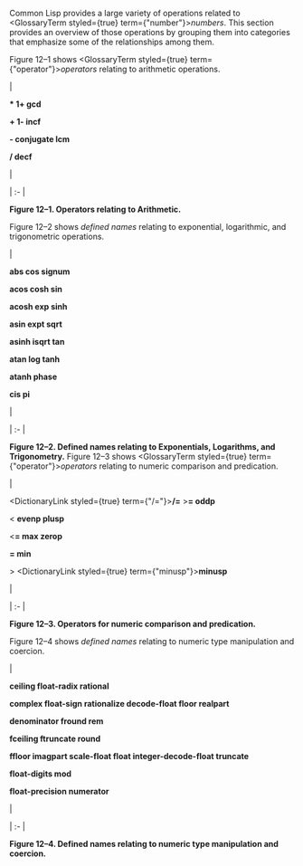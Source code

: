  



Common Lisp provides a large variety of operations related to <GlossaryTerm styled={true} term={"number"}><i>numbers</i></GlossaryTerm>. This section provides an overview of those operations by grouping them into categories that emphasize some of the relationships among them. 



Figure 12–1 shows <GlossaryTerm styled={true} term={"operator"}><i>operators</i></GlossaryTerm> relating to arithmetic operations. 



|<p>**\* 1+ gcd** </p><p>**+ 1- incf** </p><p>**- conjugate lcm** </p><p>**/ decf**</p>|

| :- |





**Figure 12–1. Operators relating to Arithmetic.** 



Figure 12–2 shows *defined names* relating to exponential, logarithmic, and trigonometric operations. 



|<p>**abs cos signum** </p><p>**acos cosh sin** </p><p>**acosh exp sinh** </p><p>**asin expt sqrt** </p><p>**asinh isqrt tan** </p><p>**atan log tanh** </p><p>**atanh phase** </p><p>**cis pi**</p>|

| :- |





**Figure 12–2. Defined names relating to Exponentials, Logarithms, and Trigonometry.** Figure 12–3 shows <GlossaryTerm styled={true} term={"operator"}><i>operators</i></GlossaryTerm> relating to numeric comparison and predication. 



|<p><DictionaryLink styled={true} term={"/="}><b>/=</b></DictionaryLink> &gt;**= oddp** </p><p>&lt; **evenp plusp** </p><p>&lt;**= max zerop** </p><p>**= min** </p><p>&gt; <DictionaryLink styled={true} term={"minusp"}><b>minusp</b></DictionaryLink></p>|

| :- |





**Figure 12–3. Operators for numeric comparison and predication.** 







 



 



Figure 12–4 shows *defined names* relating to numeric type manipulation and coercion. 



|<p>**ceiling float-radix rational** </p><p>**complex float-sign rationalize decode-float floor realpart** </p><p>**denominator fround rem** </p><p>**fceiling ftruncate round** </p><p>**ffloor imagpart scale-float float integer-decode-float truncate** </p><p>**float-digits mod** </p><p>**float-precision numerator**</p>|

| :- |





**Figure 12–4. Defined names relating to numeric type manipulation and coercion.** 



